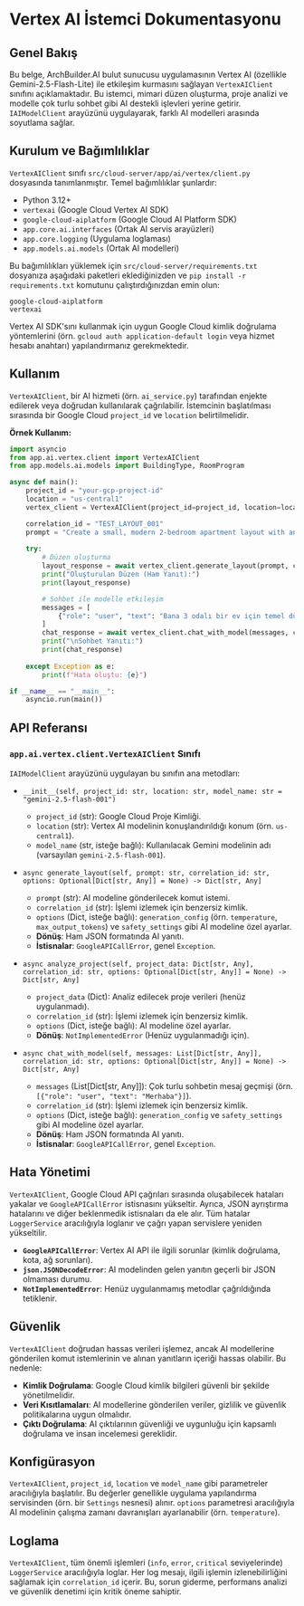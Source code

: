 # Vertex AI İstemci Dokumentasyonu

## Genel Bakış
Bu belge, ArchBuilder.AI bulut sunucusu uygulamasının Vertex AI (özellikle Gemini-2.5-Flash-Lite) ile etkileşim kurmasını sağlayan `VertexAIClient` sınıfını açıklamaktadır. Bu istemci, mimari düzen oluşturma, proje analizi ve modelle çok turlu sohbet gibi AI destekli işlevleri yerine getirir. `IAIModelClient` arayüzünü uygulayarak, farklı AI modelleri arasında soyutlama sağlar.

## Kurulum ve Bağımlılıklar
`VertexAIClient` sınıfı `src/cloud-server/app/ai/vertex/client.py` dosyasında tanımlanmıştır. Temel bağımlılıklar şunlardır:
- Python 3.12+
- `vertexai` (Google Cloud Vertex AI SDK)
- `google-cloud-aiplatform` (Google Cloud AI Platform SDK)
- `app.core.ai.interfaces` (Ortak AI servis arayüzleri)
- `app.core.logging` (Uygulama loglaması)
- `app.models.ai.models` (Ortak AI modelleri)

Bu bağımlılıkları yüklemek için `src/cloud-server/requirements.txt` dosyanıza aşağıdaki paketleri eklediğinizden ve `pip install -r requirements.txt` komutunu çalıştırdığınızdan emin olun:

```
google-cloud-aiplatform
vertexai
```

Vertex AI SDK'sını kullanmak için uygun Google Cloud kimlik doğrulama yöntemlerini (örn. `gcloud auth application-default login` veya hizmet hesabı anahtarı) yapılandırmanız gerekmektedir.

## Kullanım
`VertexAIClient`, bir AI hizmeti (örn. `ai_service.py`) tarafından enjekte edilerek veya doğrudan kullanılarak çağrılabilir. İstemcinin başlatılması sırasında bir Google Cloud `project_id` ve `location` belirtilmelidir.

**Örnek Kullanım:**
```python
import asyncio
from app.ai.vertex.client import VertexAIClient
from app.models.ai.models import BuildingType, RoomProgram

async def main():
    project_id = "your-gcp-project-id"
    location = "us-central1"
    vertex_client = VertexAIClient(project_id=project_id, location=location)

    correlation_id = "TEST_LAYOUT_001"
    prompt = "Create a small, modern 2-bedroom apartment layout with an open-plan living area."
    
    try:
        # Düzen oluşturma
        layout_response = await vertex_client.generate_layout(prompt, correlation_id)
        print("Oluşturulan Düzen (Ham Yanıt):")
        print(layout_response)

        # Sohbet ile modelle etkileşim
        messages = [
            {"role": "user", "text": "Bana 3 odalı bir ev için temel düzeni sağlayabilir misin?"}
        ]
        chat_response = await vertex_client.chat_with_model(messages, correlation_id)
        print("\nSohbet Yanıtı:")
        print(chat_response)
        
    except Exception as e:
        print(f"Hata oluştu: {e}")

if __name__ == "__main__":
    asyncio.run(main())
```

## API Referansı
### `app.ai.vertex.client.VertexAIClient` Sınıfı
`IAIModelClient` arayüzünü uygulayan bu sınıfın ana metodları:

- `__init__(self, project_id: str, location: str, model_name: str = "gemini-2.5-flash-001")`
    - `project_id` (str): Google Cloud Proje Kimliği.
    - `location` (str): Vertex AI modelinin konuşlandırıldığı konum (örn. `us-central1`).
    - `model_name` (str, isteğe bağlı): Kullanılacak Gemini modelinin adı (varsayılan `gemini-2.5-flash-001`).

- `async generate_layout(self, prompt: str, correlation_id: str, options: Optional[Dict[str, Any]] = None) -> Dict[str, Any]`
    - `prompt` (str): AI modeline gönderilecek komut istemi.
    - `correlation_id` (str): İşlemi izlemek için benzersiz kimlik.
    - `options` (Dict, isteğe bağlı): `generation_config` (örn. `temperature`, `max_output_tokens`) ve `safety_settings` gibi AI modeline özel ayarlar.
    - **Dönüş**: Ham JSON formatında AI yanıtı.
    - **İstisnalar**: `GoogleAPICallError`, genel `Exception`.

- `async analyze_project(self, project_data: Dict[str, Any], correlation_id: str, options: Optional[Dict[str, Any]] = None) -> Dict[str, Any]`
    - `project_data` (Dict): Analiz edilecek proje verileri (henüz uygulanmadı).
    - `correlation_id` (str): İşlemi izlemek için benzersiz kimlik.
    - `options` (Dict, isteğe bağlı): AI modeline özel ayarlar.
    - **Dönüş**: `NotImplementedError` (Henüz uygulanmadığı için).

- `async chat_with_model(self, messages: List[Dict[str, Any]], correlation_id: str, options: Optional[Dict[str, Any]] = None) -> Dict[str, Any]`
    - `messages` (List[Dict[str, Any]]): Çok turlu sohbetin mesaj geçmişi (örn. `[{"role": "user", "text": "Merhaba"}]`).
    - `correlation_id` (str): İşlemi izlemek için benzersiz kimlik.
    - `options` (Dict, isteğe bağlı): `generation_config` ve `safety_settings` gibi AI modeline özel ayarlar.
    - **Dönüş**: Ham JSON formatında AI yanıtı.
    - **İstisnalar**: `GoogleAPICallError`, genel `Exception`.

## Hata Yönetimi
`VertexAIClient`, Google Cloud API çağrıları sırasında oluşabilecek hataları yakalar ve `GoogleAPICallError` istisnasını yükseltir. Ayrıca, JSON ayrıştırma hatalarını ve diğer beklenmedik istisnaları da ele alır. Tüm hatalar `LoggerService` aracılığıyla loglanır ve çağrı yapan servislere yeniden yükseltilir.

- **`GoogleAPICallError`**: Vertex AI API ile ilgili sorunlar (kimlik doğrulama, kota, ağ sorunları).
- **`json.JSONDecodeError`**: AI modelinden gelen yanıtın geçerli bir JSON olmaması durumu.
- **`NotImplementedError`**: Henüz uygulanmamış metodlar çağrıldığında tetiklenir.

## Güvenlik
`VertexAIClient` doğrudan hassas verileri işlemez, ancak AI modellerine gönderilen komut istemlerinin ve alınan yanıtların içeriği hassas olabilir. Bu nedenle:
- **Kimlik Doğrulama**: Google Cloud kimlik bilgileri güvenli bir şekilde yönetilmelidir.
- **Veri Kısıtlamaları**: AI modellerine gönderilen veriler, gizlilik ve güvenlik politikalarına uygun olmalıdır.
- **Çıktı Doğrulama**: AI çıktılarının güvenliği ve uygunluğu için kapsamlı doğrulama ve insan incelemesi gereklidir.

## Konfigürasyon
`VertexAIClient`, `project_id`, `location` ve `model_name` gibi parametreler aracılığıyla başlatılır. Bu değerler genellikle uygulama yapılandırma servisinden (örn. bir `Settings` nesnesi) alınır. `options` parametresi aracılığıyla AI modelinin çalışma zamanı davranışları ayarlanabilir (örn. `temperature`).

## Loglama
`VertexAIClient`, tüm önemli işlemleri (`info`, `error`, `critical` seviyelerinde) `LoggerService` aracılığıyla loglar. Her log mesajı, ilgili işlemin izlenebilirliğini sağlamak için `correlation_id` içerir. Bu, sorun giderme, performans analizi ve güvenlik denetimi için kritik öneme sahiptir.